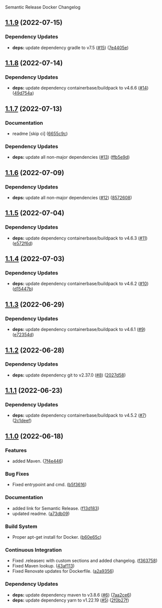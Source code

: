 Semantic Release Docker Changelog

## [1.1.9](https://github.com/autonomouslogic/semantic-release-docker/compare/1.1.8...1.1.9) (2022-07-15)


### Dependency Updates

* **deps:** update dependency gradle to v7.5 ([#15](https://github.com/autonomouslogic/semantic-release-docker/issues/15)) ([7e4405e](https://github.com/autonomouslogic/semantic-release-docker/commit/7e4405ecbddf1f3e049ba83852f170dc007a591e))

## [1.1.8](https://github.com/autonomouslogic/semantic-release-docker/compare/1.1.7...1.1.8) (2022-07-14)


### Dependency Updates

* **deps:** update dependency containerbase/buildpack to v4.6.6 ([#14](https://github.com/autonomouslogic/semantic-release-docker/issues/14)) ([49d754a](https://github.com/autonomouslogic/semantic-release-docker/commit/49d754a14dc501183996da05d8931adc5fe45aa8))

## [1.1.7](https://github.com/autonomouslogic/semantic-release-docker/compare/1.1.6...1.1.7) (2022-07-13)


### Documentation

* readme [skip ci] ([6655c9c](https://github.com/autonomouslogic/semantic-release-docker/commit/6655c9c70370ded4d94f8bc81d094572df29313c))


### Dependency Updates

* **deps:** update all non-major dependencies ([#13](https://github.com/autonomouslogic/semantic-release-docker/issues/13)) ([ffb5e9d](https://github.com/autonomouslogic/semantic-release-docker/commit/ffb5e9db4220617d7503f05084d0fa4cf8b5c340))

## [1.1.6](https://github.com/autonomouslogic/semantic-release-docker/compare/1.1.5...1.1.6) (2022-07-09)


### Dependency Updates

* **deps:** update all non-major dependencies ([#12](https://github.com/autonomouslogic/semantic-release-docker/issues/12)) ([8572608](https://github.com/autonomouslogic/semantic-release-docker/commit/85726088408f4ab5dd04050fef7bd4092c0d4fad))

## [1.1.5](https://github.com/autonomouslogic/semantic-release-docker/compare/1.1.4...1.1.5) (2022-07-04)


### Dependency Updates

* **deps:** update dependency containerbase/buildpack to v4.6.3 ([#11](https://github.com/autonomouslogic/semantic-release-docker/issues/11)) ([e572f6d](https://github.com/autonomouslogic/semantic-release-docker/commit/e572f6df05be78a4bbc5af6ba30778f5205a9aa4))

## [1.1.4](https://github.com/autonomouslogic/semantic-release-docker/compare/1.1.3...1.1.4) (2022-07-03)


### Dependency Updates

* **deps:** update dependency containerbase/buildpack to v4.6.2 ([#10](https://github.com/autonomouslogic/semantic-release-docker/issues/10)) ([d15447b](https://github.com/autonomouslogic/semantic-release-docker/commit/d15447b7ac4636038fc05a5c429285538e9e1109))

## [1.1.3](https://github.com/autonomouslogic/semantic-release-docker/compare/1.1.2...1.1.3) (2022-06-29)


### Dependency Updates

* **deps:** update dependency containerbase/buildpack to v4.6.1 ([#9](https://github.com/autonomouslogic/semantic-release-docker/issues/9)) ([e72354d](https://github.com/autonomouslogic/semantic-release-docker/commit/e72354d68a9fa7ea4d76da4ef89a93495dac5790))

## [1.1.2](https://github.com/autonomouslogic/semantic-release-docker/compare/1.1.1...1.1.2) (2022-06-28)


### Dependency Updates

* **deps:** update dependency git to v2.37.0 ([#8](https://github.com/autonomouslogic/semantic-release-docker/issues/8)) ([2027d58](https://github.com/autonomouslogic/semantic-release-docker/commit/2027d58f07bf7543b91555e70533b5be518c2e7d))

## [1.1.1](https://github.com/autonomouslogic/semantic-release-docker/compare/1.1.0...1.1.1) (2022-06-23)


### Dependency Updates

* **deps:** update dependency containerbase/buildpack to v4.5.2 ([#7](https://github.com/autonomouslogic/semantic-release-docker/issues/7)) ([2c1deef](https://github.com/autonomouslogic/semantic-release-docker/commit/2c1deef7f5d16320390db43c68299f2d85062a87))

## [1.1.0](https://github.com/autonomouslogic/semantic-release-docker/compare/1.0.3...1.1.0) (2022-06-18)


### Features

* added Maven. ([7f4e446](https://github.com/autonomouslogic/semantic-release-docker/commit/7f4e446d85b79866a4024deeec8ae54cff503439))


### Bug Fixes

* Fixed entrypoint and cmd. ([b5f3616](https://github.com/autonomouslogic/semantic-release-docker/commit/b5f361625e24df5015bf53890b0e687252c10d1e))


### Documentation

* added link for Semantic Release. ([f13d183](https://github.com/autonomouslogic/semantic-release-docker/commit/f13d1838bfbf2773977e35507586026ca5197bb6))
* updated readme. ([a73db09](https://github.com/autonomouslogic/semantic-release-docker/commit/a73db09c8a6401f5245899da6358d5f03ac98159))


### Build System

* Proper apt-get install for Docker. ([b60e65c](https://github.com/autonomouslogic/semantic-release-docker/commit/b60e65c77e1cbdbccd00d8fd1760ec55da3bf448))


### Continuous Integration

* Fixed .releaserc with custom sections and added changelog. ([f363758](https://github.com/autonomouslogic/semantic-release-docker/commit/f3637583664444b67acf47d3725ad5710ea77111))
* Fixed Maven lookup. ([43af113](https://github.com/autonomouslogic/semantic-release-docker/commit/43af113932883604c3968eb5054c26e3cbbc254a))
* Fixed Renovate updates for Dockerfile. ([a2a9356](https://github.com/autonomouslogic/semantic-release-docker/commit/a2a9356c11c091d32453ded925bb1f2241a54815))


### Dependency Updates

* **deps:** update dependency maven to v3.8.6 ([#6](https://github.com/autonomouslogic/semantic-release-docker/issues/6)) ([7aa2ce6](https://github.com/autonomouslogic/semantic-release-docker/commit/7aa2ce68f03eea5826a10d60c5e60346c5c21a35))
* **deps:** update dependency yarn to v1.22.19 ([#5](https://github.com/autonomouslogic/semantic-release-docker/issues/5)) ([2f0b27f](https://github.com/autonomouslogic/semantic-release-docker/commit/2f0b27f3d2404bac92659500443322440a1650ac))
